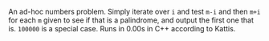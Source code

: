 An ad-hoc numbers problem. Simply iterate over `i` and test `m-i` and then `m+i` for each `m` given to see if that is a palindrome, and output the first one that is. `100000` is a special case. Runs in 0.00s in C++ according to Kattis.
